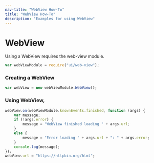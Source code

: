 ```yaml
---
nav-title: "WebView How-To"
title: "WebView How-To"
description: "Examples for using WebView"
---
```

# WebView
Using a WebView requires the web-view module.
``` JavaScript
var webViewModule = require("ui/web-view");
```
### Creating a WebView
``` JavaScript
var webView = new webViewModule.WebView();
```
### Using WebView,
``` JavaScript
webView.on(webViewModule.knownEvents.finished, function (args) {
    var message;
    if (!args.error) {
        message = "WebView finished loading " + args.url;
    }
    else {
        message = "Error loading " + args.url + ": " + args.error;
    }
    console.log(message);
});
webView.url = "https://httpbin.org/html";
```
